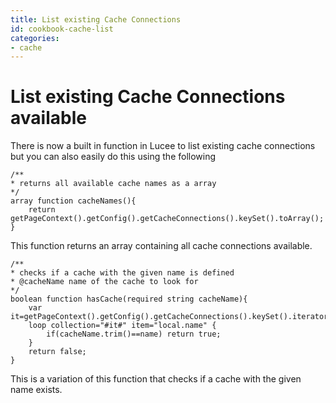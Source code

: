 ```yaml
---
title: List existing Cache Connections
id: cookbook-cache-list
categories:
- cache
---
```


# List existing Cache Connections available #
There is now a built in function in Lucee to list existing cache connections but you can also easily do this using the following

```cfs
/**
* returns all available cache names as a array
*/
array function cacheNames(){
	return getPageContext().getConfig().getCacheConnections().keySet().toArray();
}
```
This function returns an array containing all cache connections available.

```cfs
/**
* checks if a cache with the given name is defined
* @cacheName name of the cache to look for
*/
boolean function hasCache(required string cacheName){
	var it=getPageContext().getConfig().getCacheConnections().keySet().iterator();
	loop collection="#it#" item="local.name" {
		if(cacheName.trim()==name) return true;
	}
	return false;
}
```
This is a variation of this function that checks if a cache with the given name exists.
